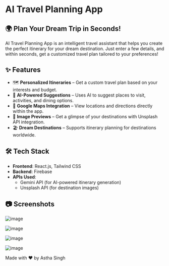 # AI Travel Planning App

## 🌍 Plan Your Dream Trip in Seconds!

AI Travel Planning App is an intelligent travel assistant that helps you create the perfect itinerary for your dream destination. Just enter a few details, and within seconds, get a customized travel plan tailored to your preferences!

## ✨ Features

- 🗺️ **Personalized Itineraries** – Get a custom travel plan based on your interests and budget.
- 🚀 **AI-Powered Suggestions** – Uses AI to suggest places to visit, activities, and dining options.
- 📍 **Google Maps Integration** – View locations and directions directly within the app.
- 📸 **Image Previews** – Get a glimpse of your destinations with Unsplash API integration.
- 🏖️ **Dream Destinations** – Supports itinerary planning for destinations worldwide.

## 🛠️ Tech Stack

- **Frontend**: React.js, Tailwind CSS
- **Backend**: Firebase
- **APIs Used**:
  - Gemini API (for AI-powered itinerary generation)
  - Unsplash API (for destination images)

## 📷 Screenshots
![image](https://github.com/user-attachments/assets/70b75f89-131e-46ef-9934-1ea42c3fd7e4)

![image](https://github.com/user-attachments/assets/d2390b0a-bab9-42fa-83d5-0c29a67f8eb0)

![image](https://github.com/user-attachments/assets/a4b210e2-01ab-4e0d-af5f-6f8e6c91284b)

![image](https://github.com/user-attachments/assets/255325b1-308c-468d-bfb0-95a716a21e55)


Made with ❤️ by Astha Singh

